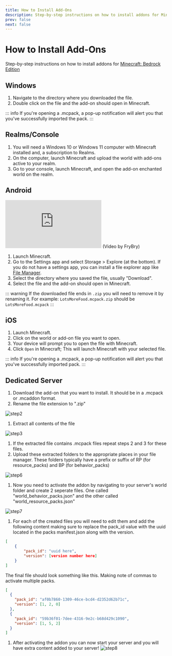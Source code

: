 ```yaml
---
title: How to Install Add-Ons
description: Step-by-step instructions on how to install addons for Minecraft Bedrock Edition
prev: false
next: false
---
```


# How to Install Add-Ons

Step-by-step instructions on how to install addons for [Minecraft: Bedrock Edition](https://minecraft.wiki/w/Bedrock_Edition)

## Windows

1. Navigate to the directory where you downloaded the file.
1. Double click on the file and the add-on should open in Minecraft.

::: info
If you're opening a .mcpack, a pop-up notification will alert you that you've successfully imported the pack.
:::

## Realms/Console

1. You will need a Windows 10 or Windows 11 computer with Minecraft installed and, a subscription to Realms.
1. On the computer, launch Minecraft and upload the world with add-ons active to your realm.
1. Go to your console, launch Minecraft, and open the add-on enchanted world on the realm.

## Android

<iframe width=auto height="auto" src="https://www.youtube.com/embed/I11vamzdrbU" title="How To Download Mods &amp; Addons For Minecraft Bedrock 1.20! (Android, IOS, Windows 11, Xbox, PS5)" frameborder="0" allow="accelerometer; autoplay; clipboard-write; encrypted-media; gyroscope; picture-in-picture; web-share" referrerpolicy="strict-origin-when-cross-origin" allowfullscreen></iframe>
(Video by FryBry)

1. Launch Minecraft.
1. Go to the Settings app and select Storage > Explore (at the bottom). If you do not have a settings app, you can install a file explorer app like [File Manager](https://play.google.com/store/apps/details?id=com.alphainventor.filemanager).
1. Select the directory where you saved the file, usually "Download".
1. Select the file and the add-on should open in Minecraft.

::: warning
If the downloaded file ends in `.zip` you will need to remove it by renaming it. For example: `LotsMoreFood.mcpack.zip` should be `LotsMoreFood.mcpack`
:::

## iOS

1. Launch Minecraft.
1. Click on the world or add-on file you want to open.
1. Your device will prompt you to open the file with Minecraft.
1. Click `Open` in Minecraft; This will launch Minecraft with your selected file.

::: info
If you're opening a .mcpack, a pop-up notification will alert you that you've successfully imported pack.
:::

## Dedicated Server

1. Download the add-on that you want to install. It should be in a .mcpack or .mcaddon format.
1. Rename the file extension to ".zip"

![step2](/images/1967d4a4-70ad-4b69-bec5-454cf98586ca.png)

1. Extract all contents of the file

![step3](/images/6463c400-8473-463d-a472-99aef2d48288.png)

1. If the extracted file contains .mcpack files repeat steps 2 and 3 for these files.
1. Upload these extracted folders to the appropriate places in your file manager. These folders typically have a prefix or suffix of RP (for resource_packs) and BP (for behavior_packs)

![step6](/images/3ab1fe98-81b5-4213-8996-b5b36dab4543.png)

1. Now you need to activate the addon by navigating to your server's world folder and create 2 seperate files. One called "world_behavior_packs.json" and the other called "world_resource_packs.json"

![step7](/images/9ba5e811-6d62-4e8f-a086-683172640d5d.png)

1. For each of the created files you will need to edit them and add the following content making sure to replace the pack_id value with the uuid located in the packs manifest.json along with the version.

```json
[
    {
        "pack_id": "uuid here",
        "version": [version number here]
    }
]
```

The final file should look something like this. Making note of commas to activate multiple packs.

```json
[
  {
    "pack_id": "af0b7860-1309-46ce-bcd4-d2352d62b71c",
    "version": [1, 2, 0]
  },
  {
    "pack_id": "59b36f01-7dee-4316-9e2c-b68d429c1090",
    "version": [1, 5, 2]
  }
]
```

1. After activating the addon you can now start your server and you will have extra content added to your server!
   ![step8](/images/3f19aaeb-7eb6-48b3-81aa-2d8b3d770953.png)
